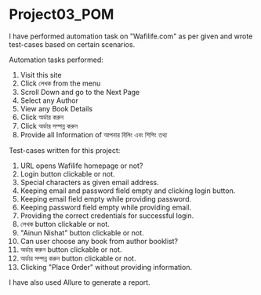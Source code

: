 # Project03_POM

I have performed automation task on "Wafilife.com" as per given and wrote test-cases based on certain scenarios.

Automation tasks performed:

1. Visit this site
2. Click  লেখক from the menu
3. Scroll Down and go to the Next Page
4. Select any Author
5. View any Book Details
6. Click অর্ডার করুন
7. Click অর্ডার সম্পন্ন করুন
8. Provide all Information of  আপনার বিলিং এবং শিপিং তথ্য


Test-cases written for this project:

1. URL opens Wafilife homepage or not?
2. Login button clickable or not.
3. Special characters as given email address.
4. Keeping email and password field empty and clicking login button.
5. Keeping email field empty while providing password. 
6. Keeping password field empty while providing email.
7. Providing the correct credentials for successful login.
8. লেখক button clickable or not.
9. "Ainun Nishat" button clickable or not. 
10. Can user choose any book from author booklist?
11. অর্ডার করুন button clickable or not.
12. অর্ডার সম্পন্ন করুন button clickable or not. 
13. Clicking "Place Order" without providing information. 


I have also used Allure to generate a report. 
